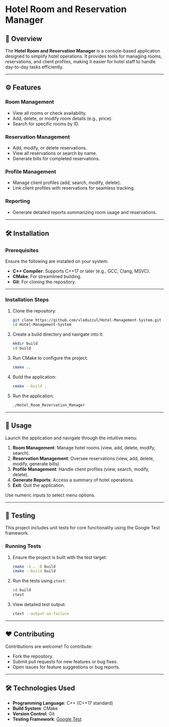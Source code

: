 # Hotel Room and Reservation Manager

## 🏨 Overview

The **Hotel Room and Reservation Manager** is a console-based application designed to simplify hotel operations. It provides tools for managing rooms, reservations, and client profiles, making it easier for hotel staff to handle day-to-day tasks efficiently.

---

## ⚙️ Features

### Room Management
- View all rooms or check availability.
- Add, delete, or modify room details (e.g., price).
- Search for specific rooms by ID.

### Reservation Management
- Add, modify, or delete reservations.
- View all reservations or search by name.
- Generate bills for completed reservations.

### Profile Management
- Manage client profiles (add, search, modify, delete).
- Link client profiles with reservations for seamless tracking.

### Reporting
- Generate detailed reports summarizing room usage and reservations.

---

## 🛠️ Installation

### Prerequisites

Ensure the following are installed on your system:
- **C++ Compiler**: Supports C++17 or later (e.g., GCC, Clang, MSVC).
- **CMake**: For streamlined building.
- **Git**: For cloning the repository.

---

### Installation Steps

1. Clone the repository:
   ```bash
   git clone https://github.com/vladuzzul/Hotel-Management-System.git
   cd Hotel-Management-System
   ```
2. Create a build directory and navigate into it:
   ```bash
   mkdir build
   cd build
   ```
3. Run CMake to configure the project:
   ```bash
   cmake ..
   ```
4. Build the application:
   ```bash
   cmake --build .
   ```
5. Run the application:
   ```bash
   ./Hotel_Room_Rezervation_Manager
   ```

---

## 🔄 Usage

Launch the application and navigate through the intuitive menu:

1. **Room Management**: Manage hotel rooms (view, add, delete, modify, search).
2. **Reservation Management**: Oversee reservations (view, add, delete, modify, generate bills).
3. **Profile Management**: Handle client profiles (view, search, modify, delete).
4. **Generate Reports**: Access a summary of hotel operations.
5. **Exit**: Quit the application.

Use numeric inputs to select menu options.

---

## 🧪 Testing

This project includes unit tests for core functionality using the Google Test framework.

### Running Tests

1. Ensure the project is built with the test target:
   ```bash
   cmake -S . -B build
   cmake --build build
   ```

2. Run the tests using `ctest`:
   ```bash
   cd build
   ctest
   ```

3. View detailed test output:
   ```bash
   ctest --output-on-failure
   ```

---

## ❤️ Contributing

Contributions are welcome! To contribute:
- Fork the repository.
- Submit pull requests for new features or bug fixes.
- Open issues for feature suggestions or bug reports.

---

## 🛠️ Technologies Used

- **Programming Language**: C++ (C++17 standard)
- **Build System**: CMake
- **Version Control**: Git
- **Testing Framework**: [Google Test](https://github.com/google/googletest)
